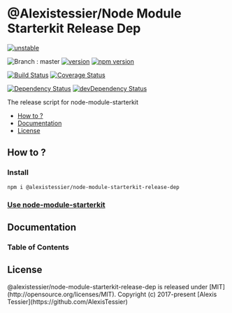 # @Alexistessier/Node Module Starterkit Release Dep

[![unstable](http://badges.github.io/stability-badges/dist/unstable.svg)](http://github.com/badges/stability-badges)

![Branch : master](https://img.shields.io/badge/Branch-master-blue.svg)
[![version](https://img.shields.io/badge/version-1.9.0-blue.svg)](https://github.com/AlexisTessier/node-module-starterkit-release-dep#readme)
[![npm version](https://badge.fury.io/js/%40alexistessier%2Fnode-module-starterkit-release-dep.svg)](https://badge.fury.io/js/%40alexistessier%2Fnode-module-starterkit-release-dep)

[![Build Status](https://travis-ci.org/AlexisTessier/node-module-starterkit-release-dep.svg?branch=master)](https://travis-ci.org/AlexisTessier/node-module-starterkit-release-dep)
[![Coverage Status](https://coveralls.io/repos/AlexisTessier/node-module-starterkit-release-dep/badge.svg?branch=master&service=github)](https://coveralls.io/github/AlexisTessier/node-module-starterkit-release-dep?branch=master)

[![Dependency Status](https://david-dm.org/AlexisTessier/node-module-starterkit-release-dep.svg)](https://david-dm.org/AlexisTessier/node-module-starterkit-release-dep)
[![devDependency Status](https://david-dm.org/AlexisTessier/node-module-starterkit-release-dep/dev-status.svg)](https://david-dm.org/AlexisTessier/node-module-starterkit-release-dep#info=devDependencies)

The release script for node-module-starterkit

-   [How to ?](#how-to)
-   [Documentation](#documentation)
-   [License](#license)

## How to ?

### Install

    npm i @alexistessier/node-module-starterkit-release-dep

### <a href="https://github.com/AlexisTessier/node-module-starterkit">Use node-module-starterkit<a/>

## Documentation

<!-- Generated by documentation.js. Update this documentation by updating the source code. -->

### Table of Contents

## License

@alexistessier/node-module-starterkit-release-dep is released under \[MIT](http&#x3A;//opensource.org/licenses/MIT). 
Copyright (c) 2017-present \[Alexis Tessier](https&#x3A;//github.com/AlexisTessier)
